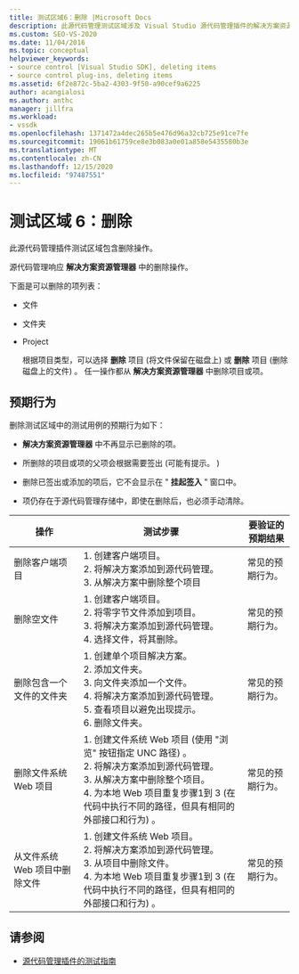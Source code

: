 ```yaml
---
title: 测试区域6：删除 |Microsoft Docs
description: 此源代码管理测试区域涉及 Visual Studio 源代码管理插件的解决方案资源管理器中的删除操作。
ms.custom: SEO-VS-2020
ms.date: 11/04/2016
ms.topic: conceptual
helpviewer_keywords:
- source control [Visual Studio SDK], deleting items
- source control plug-ins, deleting items
ms.assetid: 6f2e872c-5ba2-4303-9f50-a90cef9a6225
author: acangialosi
ms.author: anthc
manager: jillfra
ms.workload:
- vssdk
ms.openlocfilehash: 1371472a4dec265b5e476d96a32cb725e91ce7fe
ms.sourcegitcommit: 19061b61759ce8e3b083a0e01a858e5435580b3e
ms.translationtype: MT
ms.contentlocale: zh-CN
ms.lasthandoff: 12/15/2020
ms.locfileid: "97487551"
---
```

# <a name="test-area-6-delete"></a>测试区域 6：删除
此源代码管理插件测试区域包含删除操作。

 源代码管理响应 **解决方案资源管理器** 中的删除操作。

 下面是可以删除的项列表：

- 文件

- 文件夹

- Project

  根据项目类型，可以选择 **删除** 项目 (将文件保留在磁盘上) 或 **删除** 项目 (删除磁盘上的文件) 。 任一操作都从 **解决方案资源管理器** 中删除项目或项。

## <a name="expected-behavior"></a>预期行为
 删除测试区域中的测试用例的预期行为如下：

- **解决方案资源管理器** 中不再显示已删除的项。

- 所删除的项目或项的父项会根据需要签出 (可能有提示。 ) 

- 删除已签出或添加的项后，它不会显示在 " **挂起签入** " 窗口中。

- 项仍存在于源代码管理存储中，即使在删除后，也必须手动清除。

|操作|测试步骤|要验证的预期结果|
|------------|----------------|--------------------------------|
|删除客户端项目|1. 创建客户端项目。<br />2. 将解决方案添加到源代码管理。<br />3. 从解决方案中删除整个项目|常见的预期行为。|
|删除空文件|1. 创建客户端项目。<br />2. 将零字节文件添加到项目。<br />3. 将解决方案添加到源代码管理。<br />4. 选择文件，将其删除。|常见的预期行为。|
|删除包含一个文件的文件夹|1. 创建单个项目解决方案。<br />2. 添加文件夹。<br />3. 向文件夹添加一个文件。<br />4. 将解决方案添加到源代码管理。<br />5. 查看项目以避免出现提示。<br />6. 删除文件夹。|常见的预期行为。|
|删除文件系统 Web 项目|1. 创建文件系统 Web 项目 (使用 "浏览" 按钮指定 UNC 路径) 。<br />2. 将解决方案添加到源代码管理。<br />3. 从解决方案中删除整个项目。<br />4. 为本地 Web 项目重复步骤1到 3 (在代码中执行不同的路径，但具有相同的外部接口和行为) 。|常见的预期行为。|
|从文件系统 Web 项目中删除文件|1. 创建文件系统 Web 项目。<br />2. 将解决方案添加到源代码管理。<br />3. 从项目中删除文件。<br />4. 为本地 Web 项目重复步骤1到 3 (在代码中执行不同的路径，但具有相同的外部接口和行为) 。|常见的预期行为。|

## <a name="see-also"></a>请参阅
- [源代码管理插件的测试指南](../../extensibility/internals/test-guide-for-source-control-plug-ins.md)
